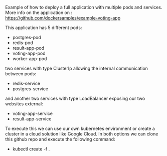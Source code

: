 Example of how to deploy a full application with multiple pods and services. More info on the application on : https://github.com/dockersamples/example-voting-app

This application has 5 different pods:
- postgres-pod
- redis-pod
- result-app-pod
- voting-app-pod
- worker-app-pod

two services with type ClusterIp allowing the internal communication between pods:
- redis-service
- postgres-service

and another two services with type LoadBalancer exposing our two websites external:
- voting-app-service
- result-app-service

To execute this we can use our own kubernetes environment or create a cluster in a cloud solution like Google Cloud. In both options we can clone this github repo and execute the following command:
- kubectl create -f .